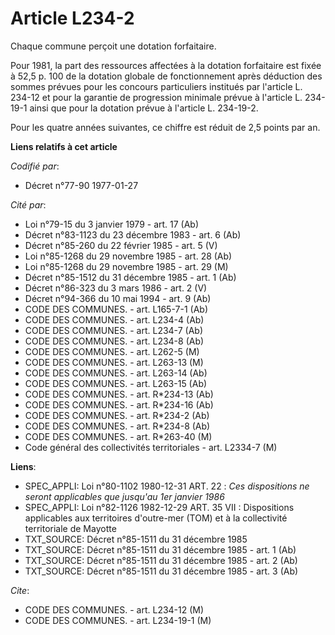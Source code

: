 # Article L234-2

Chaque commune perçoit une dotation forfaitaire.

Pour 1981, la part des ressources affectées à la dotation forfaitaire est fixée à 52,5 p. 100 de la dotation globale de
fonctionnement après déduction des sommes prévues pour les concours particuliers institués par l'article L. 234-12 et pour la
garantie de progression minimale prévue à l'article L. 234-19-1 ainsi que pour la dotation prévue à l'article L. 234-19-2.

Pour les quatre années suivantes, ce chiffre est réduit de 2,5 points par an.

**Liens relatifs à cet article**

_Codifié par_:

  - Décret n°77-90 1977-01-27

_Cité par_:

  - Loi n°79-15 du 3 janvier 1979 - art. 17 (Ab)
  - Décret n°83-1123 du 23 décembre 1983 - art. 6 (Ab)
  - Décret n°85-260 du 22 février 1985 - art. 5 (V)
  - Loi n°85-1268 du 29 novembre 1985 - art. 28 (Ab)
  - Loi n°85-1268 du 29 novembre 1985 - art. 29 (M)
  - Décret n°85-1512 du 31 décembre 1985 - art. 1 (Ab)
  - Décret n°86-323 du 3 mars 1986 - art. 2 (V)
  - Décret n°94-366 du 10 mai 1994 - art. 9 (Ab)
  - CODE DES COMMUNES. - art. L165-7-1 (Ab)
  - CODE DES COMMUNES. - art. L234-4 (Ab)
  - CODE DES COMMUNES. - art. L234-7 (Ab)
  - CODE DES COMMUNES. - art. L234-8 (Ab)
  - CODE DES COMMUNES. - art. L262-5 (M)
  - CODE DES COMMUNES. - art. L263-13 (M)
  - CODE DES COMMUNES. - art. L263-14 (Ab)
  - CODE DES COMMUNES. - art. L263-15 (Ab)
  - CODE DES COMMUNES. - art. R*234-13 (Ab)
  - CODE DES COMMUNES. - art. R*234-16 (Ab)
  - CODE DES COMMUNES. - art. R*234-2 (Ab)
  - CODE DES COMMUNES. - art. R*234-8 (Ab)
  - CODE DES COMMUNES. - art. R*263-40 (M)
  - Code général des collectivités territoriales - art. L2334-7 (M)

**Liens**:

  - SPEC_APPLI: Loi n°80-1102 1980-12-31 ART. 22 :  *Ces dispositions ne seront applicables que jusqu'au 1er janvier 1986*
  - SPEC_APPLI: Loi n°82-1126 1982-12-29 ART. 35 VII :  Dispositions applicables aux territoires d'outre-mer (TOM) et à la collectivité territoriale de Mayotte
  - TXT_SOURCE: Décret n°85-1511 du 31 décembre 1985
  - TXT_SOURCE: Décret n°85-1511 du 31 décembre 1985 - art. 1 (Ab)
  - TXT_SOURCE: Décret n°85-1511 du 31 décembre 1985 - art. 2 (Ab)
  - TXT_SOURCE: Décret n°85-1511 du 31 décembre 1985 - art. 3 (Ab)

_Cite_:

  - CODE DES COMMUNES. - art. L234-12 (M)
  - CODE DES COMMUNES. - art. L234-19-1 (M)
